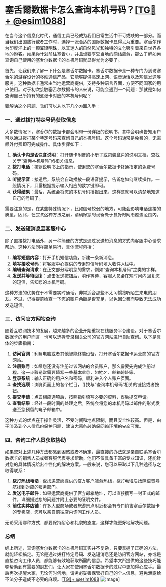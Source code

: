 # 塞舌爾数据卡怎么查询本机号码？[[TG💪+ @esim1088](https://t.me/s/esim1088)]

在当今这个信息化时代，通信工具已经成为我们日常生活中不可或缺的一部分。而当我们出国旅行或者工作时，选择一张合适的国际数据卡显得尤为重要。塞舌尔作为印度洋上的一颗璀璨明珠，以其迷人的自然风光和独特的文化吸引着来自世界各地的游客。如果你计划前往塞舌尔，并且想要享受当地的网络服务，那么了解如何查询自己使用的塞舌尔数据卡的本机号码就显得尤为必要了。

首先，让我们来了解一下什么是塞舌尔数据卡。塞舌尔数据卡是一种专门为到访塞舌尔的游客设计的移动通信产品，它能够提供高速上网、语音通话以及短信发送等服务。这种数据卡通常由当地运营商提供，支持多种语言界面，方便不同国家的用户使用。对于初次接触塞舌尔数据卡的人来说，可能会遇到一个问题：那就是如何查询自己所持有的这张卡对应的本机号码呢？

要解决这个问题，我们可以从以下几个方面入手：

### 一、通过拨打特定号码获取信息

大多数情况下，塞舌尔的数据卡都会附带一份详细的说明书，其中会明确告知用户可以通过拨打某个特定号码来查询自己的本机号码。这个号码通常是免费的，无需额外付费即可完成操作。具体步骤如下：

1. **确认卡内是否包含说明**：打开随卡附赠的小册子或包装盒内的说明文档，查找关于“查询本机号码”的相关信息。
2. **拨打电话**：按照说明书上的指示，使用您的塞舌尔数据卡拨通指定的免费号码。
3. **听提示音**：接通后，系统会自动播放一段语音提示，告诉您如何继续操作。一般情况下，只需根据提示输入相应的数字键即可。
4. **获得结果**：最后，系统会将您的本机号码播报出来，这样您就可以清楚地知道自己的号码了。

需要注意的是，在某些特殊情况下，比如信号较弱的地方，可能会影响电话连接的质量。因此，在尝试这种方法之前，请确保您的设备处于良好的网络覆盖范围内。

### 二、发送短消息至客服中心

除了直接拨打电话外，另一种简便的方式是通过发送短消息的方式向客服中心请求帮助。这种方法同样简单易行，具体流程包括：

1. **编写短信内容**：打开手机短信功能，新建一条新消息。
2. **填写接收号码**：将客服中心提供的专用短信号码填入收件人栏中。
3. **编辑查询请求**：在正文部分写明您的需求，例如“查询本机号码”之类的字样。
4. **发送并等待回复**：点击发送按钮后，稍作等待，客服人员会在短时间内回复您的短信，告知您的本机号码。

这种方法的优势在于不需要实时通话，非常适合那些不太习惯接听陌生来电的朋友。不过，记得提前检查一下您的账户余额是否充足，以免因欠费而导致无法成功发送短信。

### 三、访问官方网站查询

随着互联网技术的发展，越来越多的企业开始重视在线服务平台建设。对于塞舌尔数据卡的用户而言，也可以选择登录相关公司的官方网站进行自助查询。以下是具体的步骤指南：

1. **访问官网**：利用电脑或者其他智能终端设备，打开塞舌尔数据卡运营商的官方网站。
2. **注册账号**：如果您还没有注册过该网站的会员账户，那么需要先完成注册过程。这一步骤通常需要填写一些基本信息，如姓名、邮箱地址等。
3. **登录系统**：输入正确的用户名和密码，顺利进入个人账户页面。
4. **查找选项**：浏览页面上的各个栏目，寻找与“查询本机号码”相关的链接或者按钮。
5. **提交申请**：点击相应选项后，按照指引填写必要的资料，然后提交申请。
6. **查看结果**：经过一段时间的处理之后，系统会将您的本机号码以邮件的形式发送至您预留的电子邮箱中。

这种方式的优点在于操作灵活，不受时间和地点限制，而且安全性较高。但是，由于涉及到个人信息的保护问题，建议大家务必确保网络环境的安全可靠。

### 四、咨询工作人员获取协助

如果您对上述几种方法都感到困惑或者不确定，最直接的办法就是亲自联系塞舌尔数据卡的销售人员或者客服代表寻求帮助。他们不仅具备丰富的专业知识，还能针对您的具体情况给出个性化的解决方案。一般来说，您可以采取以下几种途径与之取得联系：

1. **拨打热线电话**：查找运营商提供的官方客户服务热线，拨打电话后按照语音导航找到对应的服务部门。
2. **发送电子邮件**：如果运营商提供了官方邮箱地址，可以直接撰写一封正式的邮件，详细描述您的问题并附上必要的证明文件。
3. **前往实体店铺**：许多大型商场或者旅游景点附近都会有专门销售塞舌尔数据卡的专卖店，您可以亲自前往店内询问工作人员。

无论采用哪种方式，都要保持耐心和礼貌的态度，这样才能更好地解决问题。

### 总结

综上所述，查询塞舌尔数据卡的本机号码其实并不复杂，只要掌握了正确的方法，就能轻松搞定。无论是通过拨打特定号码、发送短消息还是访问官方网站，亦或是直接咨询工作人员，都能够有效地获取所需的信息。希望本文所提供的这些技巧能够帮助到有需要的朋友们，让大家在使用塞舌尔数据卡的过程中更加得心应手。最后再次提醒大家，无论何时何地，请务必妥善保管好自己的个人信息，避免泄露给不法分子造成不必要的麻烦。[[TG💪+ @esim1088](https://t.me/s/esim1088) ![Image](https://i.postimg.cc/4NQfJmqS/Snipaste-2025-05-13-00-14-12.png)]